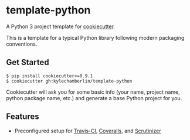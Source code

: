 # template-python

A Python 3 project template for [cookiecutter][cookiecutter].

This is a template for a typical Python library following modern packaging conventions. 

## Get Started

    $ pip install cookiecutter>=0.9.1
    $ cookiecutter gh:kylechamberlin/template-python

Cookiecutter will ask you for some basic info (your name, project name, python package name, etc.) and generate a base Python project for you.

## Features

* Preconfigured setup for [Travis-CI][travis], [Coveralls][coveralls], and [Scrutinizer][scrutinizer]

[cookiecutter]: https://github.com/audreyr/cookiecutter
[travis]: https://travis-ci.org/
[coveralls]: https://coveralls.io/
[scrutinizer]: https://scrutinizer-ci.com/
